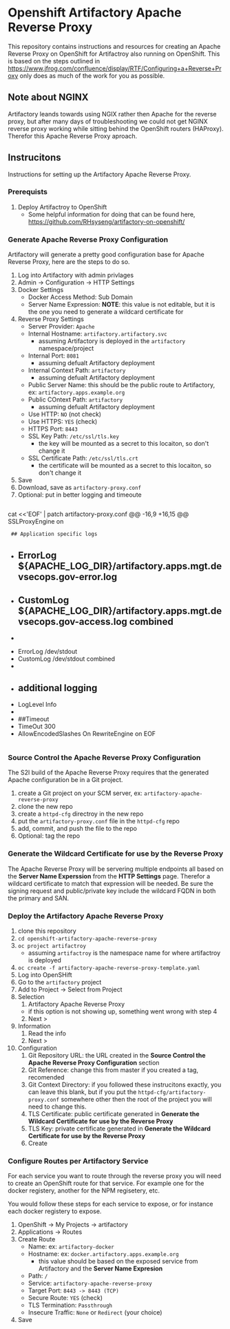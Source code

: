 # Openshift Artifactory Apache Reverse Proxy
This repository contains instructions and resources for creating an Apache Reverse Proxy on OpenShift for Artifactroy also running on OpenShift.
This is based on the steps outlined in https://www.jfrog.com/confluence/display/RTF/Configuring+a+Reverse+Proxy only does as much of the work for you as possible.

## Note about NGINX
Artifactory leands towards using NGIX rather then Apache for the reverse proxy, but after many days of troubleshooting we could not get NGINX reverse proxy working while sitting behind the OpenShift routers (HAProxy). Therefor this Apache Reverse Proxy aproach.

## Instrucitons

Instructions for setting up the Artifactory Apache Reverse Proxy.

### Prerequists

1. Deploy Artifactroy to OpenShift
   * Some helpful information for doing that can be found here, https://github.com/RHsyseng/artifactory-on-openshift/

### Generate Apache Reverse Proxy Configuration
Artifactory will generate a pretty good configuration base for Apache Reverse Proxy, here are the steps to do so.

1. Log into Artifactory with admin privlages
2. Admin -> Configuration -> HTTP Settings
3. Docker Settings
   * Docker Access Method: Sub Domain
   * Server Name Expression: __NOTE__: this value is not editable, but it is the one you need to generate a wildcard certificate for
4. Reverse Proxy Settings
   * Server Provider: `Apache`
   * Internal Hostname: `artifactory.artifactory.svc`
     * assuming Artifactory is deployed in the `artifactory` namespace/project
   * Internal Port: `8081`
     * assuming defualt Artifactory deployment
   * Internal Context Path: `artifactory`
     * assuming defualt Artifactory deployment
   * Public Server Name: this should be the public route to Artifactory, ex: `artifactory.apps.example.org`
   * Public COntext Path: `artifactory`
     * assuming defualt Artifactory deployment
   * Use HTTP: `NO` (not check)
   * Use HTTPS: `YES` (check)
   * HTTPS Port: `8443`
   * SSL Key Path: `/etc/ssl/tls.key`
     * the key will be mounted as a secret to this locaiton, so don't change it
   * SSL Certificate Path: `/etc/ssl/tls.crt`
     * the certificate will be mounted as a secret to this locaiton, so don't change it
5. Save
6. Download, save as `artifactory-proxy.conf` 
7. Optional: put in better logging and timeoute
   ```
cat <<'EOF' | patch artifactory-proxy.conf
@@ -16,9 +16,15 @@
     SSLProxyEngine on

     ## Application specific logs
-    ## ErrorLog ${APACHE_LOG_DIR}/artifactory.apps.mgt.devsecops.gov-error.log
-    ## CustomLog ${APACHE_LOG_DIR}/artifactory.apps.mgt.devsecops.gov-access.log combined
-
+    ErrorLog   /dev/stdout
+    CustomLog  /dev/stdout combined
+
+    ## additional logging
+    LogLevel Info
+
+    ##Timeout
+    TimeOut 300
+
     AllowEncodedSlashes On
     RewriteEngine on
EOF
   ```

###  Source Control the Apache Reverse Proxy Configuration

The S2I build of the Apache Reverse Proxy requires that the generated Apache configuration be in a Git project.

1. create a Git project on your SCM server, ex: `artifactory-apache-reverse-proxy`
2. clone the new repo
3. create a `httpd-cfg` directroy in the new repo
4. put the `artifactory-proxy.conf` file in the `httpd-cfg` repo
5. add, commit, and push the file to the repo
6. Optional: tag the repo

### Generate the Wildcard Certificate for use by the Reverse Proxy
The Apache Reverse Proxy will be servering multiple endpoints all based on the __Server Name Experssion__ from the __HTTP Settings__ page. Therefor a wildcard certificate to match that expression will be needed. Be sure the signing request and public/private key include the wildcard FQDN in both the primary and SAN.

### Deploy the Artifactory Apache Reverse Proxy

1. clone this repository
2. `cd openshift-artifactory-apache-reverse-proxy`
3. `oc project artifactroy`
   * assuming `artifactroy` is the namespace name for where artifactroy is deployed
4. `oc create -f artifactory-apache-reverse-proxy-template.yaml`
5. Log into OpenSHift
6. Go to the `artifactory` project
7. Add to Project -> Select from Project
8. Selection
   1. Artifactory Apache Reverse Proxy
     * if this option is not showing up, something went wrong with step 4
   2. Next >
9. Information
   1. Read the info
   2. Next >
10. Configuration
    1. Git Repository URL: the URL created in the __Source Control the Apache Reverse Proxy Configuration__ section
    2. Git Reference: change this from master if you created a tag, recomended
    3. Git Context Directory: if you followed these instrucitons exactly, you can leave this blank, but if you put the `httpd-cfg/artifactory-proxy.conf` somewhere other then the root of the project you will need to change this.
    4. TLS Certificate: public certificate generated in __Generate the Wildcard Certificate for use by the Reverse Proxy__
    5. TLS Key: private certificate generated in __Generate the Wildcard Certificate for use by the Reverse Proxy__
    6. Create

### Configure Routes per Artifactory Service
For each service you want to route through the reverse proxy you will need to create an OpenShift route for that service. For example one for the docker registery, another for the NPM regisetery, etc.

You would follow these steps for each service to expose, or for instance each docker registery to expose.

1. OpenShift -> My Projects -> artifactory
2. Applications -> Routes
3. Create Route
   * Name: ex: `artifactory-docker`
   * Hostname: ex: `docker.artifactory.apps.example.org`
     * this value should be based on the exposed service from Artifactory and the __Server Name Expresion__
   * Path: `/`
   * Service: `artifactory-apache-reverse-proxy`
   * Target Port: `8443 -> 8443 (TCP)`
   * Secure Route: `YES` (check)
   * TLS Termination: `Passthrough`
   * Insecure Traffic: `None` or `Redirect` (your choice)
4. Save
